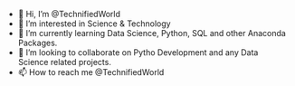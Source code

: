 - 👋 Hi, I’m @TechnifiedWorld
- 👀 I’m interested in Science & Technology
- 🌱 I’m currently learning Data Science, Python, SQL and other Anaconda Packages.
- 💞️ I’m looking to collaborate on Pytho Development and any  Data Science related projects.
- 📫 How to reach me @TechnifiedWorld

<!---
TechnifiedWorld/TechnifiedWorld is a ✨ special ✨ repository because its `README.md` (this file) appears on your GitHub profile.
You can click the Preview link to take a look at your changes.
--->
